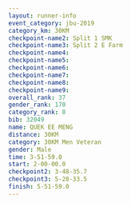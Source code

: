 ```yaml
---
layout: runner-info 
event_category: jbu-2019 
category_km: 30KM 
checkpoint-name2: Split 1 SMK 
checkpoint-name3: Split 2 E Farm 
checkpoint-name4: 
checkpoint-name5: 
checkpoint-name6: 
checkpoint-name7: 
checkpoint-name8: 
checkpoint-name9: 
overall_rank: 37
gender_rank: 170
category_rank: 8
bib: 32049
name: QUEK EE MENG
distance: 30KM
category: 30KM Men Veteran
gender: Male
time: 3-51-59.0
start: 2-00-00.0
checkpoint2: 3-48-35.7
checkpoint3: 5-28-33.5
finish: 5-51-59.0
---
```

